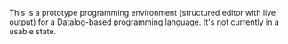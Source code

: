 This is a prototype programming environment (structured editor with live output) for a Datalog-based programming language. It's not currently in a usable state.